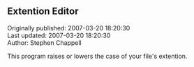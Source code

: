 ## Extention Editor  
Originally published: 2007-03-20 18:20:30  
Last updated: 2007-03-20 18:20:30  
Author: Stephen Chappell  
  
This program raises or lowers the case of your file's extention.